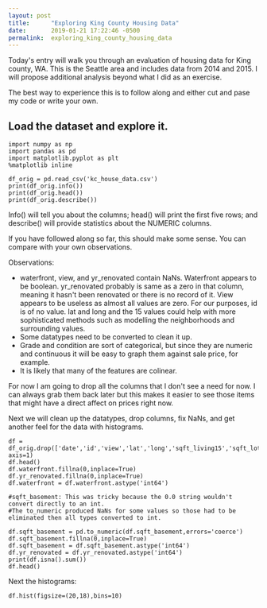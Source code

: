 ```yaml
---
layout: post
title:      "Exploring King County Housing Data"
date:       2019-01-21 17:22:46 -0500
permalink:  exploring_king_county_housing_data
---
```


Today's entry will walk you through an evaluation of housing data for King county, WA. This is the Seattle area and includes data from 2014 and 2015. I will propose additional analysis beyond what I did as an exercise.

The best way to experience this is to follow along and either cut and pase my code or write your own.

## Load the dataset and explore it.

```
import numpy as np
import pandas as pd
import matplotlib.pyplot as plt
%matplotlib inline

df_orig = pd.read_csv('kc_house_data.csv')
print(df_orig.info())
print(df_orig.head())
print(df_orig.describe())
```

Info() will tell you about the columns; head() will print the first five rows; and describe() will provide statistics about the NUMERIC columns.

If you have followed along so far, this should make some sense. You can compare with your own observations.

Observations:
* waterfront, view, and yr_renovated contain NaNs. Waterfront appears to be boolean. yr_renovated probably is same as a zero in that column, meaning it hasn't been renovated or there is no record of it. View appears to be useless as almost all values are zero. For our purposes, id is of no value. lat and long and the 15 values could help with more sophisticated methods such as modelling the neighborhoods and surrounding values.
* Some datatypes need to be converted to clean it up.
* Grade and condition are sort of categorical, but since they are numeric and continuous it will be easy to graph them against sale price, for example.
* It is likely that many of the features are colinear.

For now I am going to drop all the columns that I don't see a need for now. I can always grab them back later but this makes it easier to see those items that might have a direct affect on prices right now.

Next we will clean up the datatypes, drop columns, fix NaNs, and get another feel for the data with histograms.

```
df = df_orig.drop(['date','id','view','lat','long','sqft_living15','sqft_lot15'], axis=1)
df.head()
df.waterfront.fillna(0,inplace=True)
df.yr_renovated.fillna(0,inplace=True)
df.waterfront = df.waterfront.astype('int64')

#sqft_basement: This was tricky because the 0.0 string wouldn't convert directly to an int. 
#The to_numeric produced NaNs for some values so those had to be eliminated then all types converted to int.

df.sqft_basement = pd.to_numeric(df.sqft_basement,errors='coerce')
df.sqft_basement.fillna(0,inplace=True)
df.sqft_basement = df.sqft_basement.astype('int64')
df.yr_renovated = df.yr_renovated.astype('int64')
print(df.isna().sum())
df.head()
```

Next the histograms:

```
df.hist(figsize=(20,18),bins=10)
```


